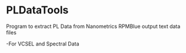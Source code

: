 # PLDataTools
Program to extract PL Data from Nanometrics RPMBlue output text data files

-For VCSEL and Spectral Data
